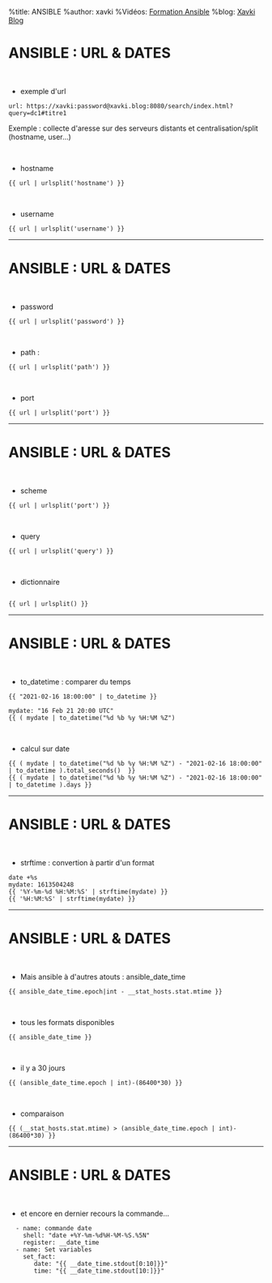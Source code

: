 %title: ANSIBLE
%author: xavki
%Vidéos: [Formation Ansible](https://www.youtube.com/playlist?list=PLn6POgpklwWoCpLKOSw3mXCqbRocnhrh-)
%blog: [Xavki Blog](https://xavki.blog)


# ANSIBLE : URL & DATES


<br>

* exemple d'url

```
url: https://xavki:password@xavki.blog:8080/search/index.html?query=dc1#titre1 
```

Exemple : collecte d'aresse sur des serveurs distants et centralisation/split (hostname, user...)

<br>

* hostname

```
{{ url | urlsplit('hostname') }}
```

<br>

* username

```
{{ url | urlsplit('username') }}
```

-----------------------------------------------------------------------------------------

# ANSIBLE : URL & DATES


<br>

* password

```
{{ url | urlsplit('password') }}
```

<br>

* path :

```
{{ url | urlsplit('path') }}
```

<br>

* port

```
{{ url | urlsplit('port') }}
```

-----------------------------------------------------------------------------------------

# ANSIBLE : URL & DATES

<br>

* scheme

```
{{ url | urlsplit('port') }}
```

<br>

* query

 
```
{{ url | urlsplit('query') }}
```

<br>

* dictionnaire

```

{{ url | urlsplit() }}
```

-----------------------------------------------------------------------------------------

# ANSIBLE : URL & DATES


<br>

* to_datetime : comparer du temps
 
```
{{ "2021-02-16 18:00:00" | to_datetime }}
```

```
mydate: "16 Feb 21 20:00 UTC"
{{ ( mydate | to_datetime("%d %b %y %H:%M %Z")
```


<br>

* calcul sur date

```
{{ ( mydate | to_datetime("%d %b %y %H:%M %Z") - "2021-02-16 18:00:00" | to_datetime ).total_seconds()  }}
{{ ( mydate | to_datetime("%d %b %y %H:%M %Z") - "2021-02-16 18:00:00" | to_datetime ).days }}
```

-----------------------------------------------------------------------------------------

# ANSIBLE : URL & DATES

<br>

* strftime : convertion à partir d'un format

```
date +%s
mydate: 1613504248
{{ '%Y-%m-%d %H:%M:%S' | strftime(mydate) }} 
{{ '%H:%M:%S' | strftime(mydate) }} 
```

-----------------------------------------------------------------------------------------

# ANSIBLE : URL & DATES

<br>

* Mais ansible à d'autres atouts : ansible_date_time

```
{{ ansible_date_time.epoch|int - __stat_hosts.stat.mtime }}
```

<br>

* tous les formats disponibles

```
{{ ansible_date_time }}
```

<br>

* il y a 30 jours

```
{{ (ansible_date_time.epoch | int)-(86400*30) }}
```

<br>

* comparaison

```
{{ (__stat_hosts.stat.mtime) > (ansible_date_time.epoch | int)-(86400*30) }}
```

-----------------------------------------------------------------------------------------

# ANSIBLE : URL & DATES

<br>

* et encore en dernier recours la commande...

```
  - name: commande date
    shell: "date +%Y-%m-%d%H-%M-%S.%5N"
    register: __date_time
  - name: Set variables
    set_fact:
       date: "{{ __date_time.stdout[0:10]}}"
       time: "{{ __date_time.stdout[10:]}}"
```


